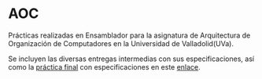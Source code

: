 # AOC

Prácticas realizadas en Ensamblador para la asignatura de Arquitectura de Organización de Computadores en la Universidad de Valladolid(UVa).

Se incluyen las diversas entregas intermedias con sus especificaciones, así como la [práctica final](bibliotecafunc.asm) con especificaciones en este [enlace](http://tablon-aoc.infor.uva.es/aoc-strings-javadoc/AOC_strings.html).
